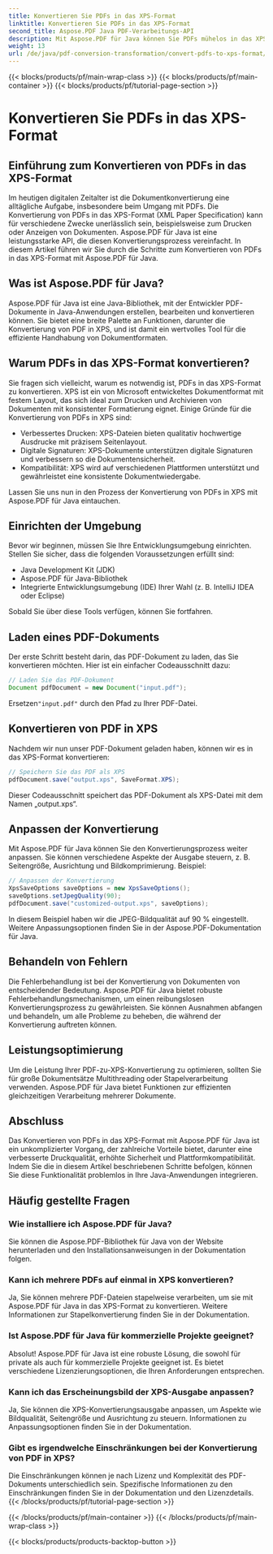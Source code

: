 ```yaml
---
title: Konvertieren Sie PDFs in das XPS-Format
linktitle: Konvertieren Sie PDFs in das XPS-Format
second_title: Aspose.PDF Java PDF-Verarbeitungs-API
description: Mit Aspose.PDF für Java können Sie PDFs mühelos in das XPS-Format konvertieren. Profitieren Sie von verbessertem Drucken, Sicherheit und Kompatibilität.
weight: 13
url: /de/java/pdf-conversion-transformation/convert-pdfs-to-xps-format/
---
```


{{< blocks/products/pf/main-wrap-class >}}
{{< blocks/products/pf/main-container >}}
{{< blocks/products/pf/tutorial-page-section >}}

# Konvertieren Sie PDFs in das XPS-Format


## Einführung zum Konvertieren von PDFs in das XPS-Format

Im heutigen digitalen Zeitalter ist die Dokumentkonvertierung eine alltägliche Aufgabe, insbesondere beim Umgang mit PDFs. Die Konvertierung von PDFs in das XPS-Format (XML Paper Specification) kann für verschiedene Zwecke unerlässlich sein, beispielsweise zum Drucken oder Anzeigen von Dokumenten. Aspose.PDF für Java ist eine leistungsstarke API, die diesen Konvertierungsprozess vereinfacht. In diesem Artikel führen wir Sie durch die Schritte zum Konvertieren von PDFs in das XPS-Format mit Aspose.PDF für Java.

## Was ist Aspose.PDF für Java?

Aspose.PDF für Java ist eine Java-Bibliothek, mit der Entwickler PDF-Dokumente in Java-Anwendungen erstellen, bearbeiten und konvertieren können. Sie bietet eine breite Palette an Funktionen, darunter die Konvertierung von PDF in XPS, und ist damit ein wertvolles Tool für die effiziente Handhabung von Dokumentformaten.

## Warum PDFs in das XPS-Format konvertieren?

Sie fragen sich vielleicht, warum es notwendig ist, PDFs in das XPS-Format zu konvertieren. XPS ist ein von Microsoft entwickeltes Dokumentformat mit festem Layout, das sich ideal zum Drucken und Archivieren von Dokumenten mit konsistenter Formatierung eignet. Einige Gründe für die Konvertierung von PDFs in XPS sind:

- Verbessertes Drucken: XPS-Dateien bieten qualitativ hochwertige Ausdrucke mit präzisem Seitenlayout.
- Digitale Signaturen: XPS-Dokumente unterstützen digitale Signaturen und verbessern so die Dokumentensicherheit.
- Kompatibilität: XPS wird auf verschiedenen Plattformen unterstützt und gewährleistet eine konsistente Dokumentwiedergabe.

Lassen Sie uns nun in den Prozess der Konvertierung von PDFs in XPS mit Aspose.PDF für Java eintauchen.

## Einrichten der Umgebung

Bevor wir beginnen, müssen Sie Ihre Entwicklungsumgebung einrichten. Stellen Sie sicher, dass die folgenden Voraussetzungen erfüllt sind:

- Java Development Kit (JDK)
- Aspose.PDF für Java-Bibliothek
- Integrierte Entwicklungsumgebung (IDE) Ihrer Wahl (z. B. IntelliJ IDEA oder Eclipse)

Sobald Sie über diese Tools verfügen, können Sie fortfahren.

## Laden eines PDF-Dokuments

Der erste Schritt besteht darin, das PDF-Dokument zu laden, das Sie konvertieren möchten. Hier ist ein einfacher Codeausschnitt dazu:

```java
// Laden Sie das PDF-Dokument
Document pdfDocument = new Document("input.pdf");
```

 Ersetzen`"input.pdf"` durch den Pfad zu Ihrer PDF-Datei.

## Konvertieren von PDF in XPS

Nachdem wir nun unser PDF-Dokument geladen haben, können wir es in das XPS-Format konvertieren:

```java
// Speichern Sie das PDF als XPS
pdfDocument.save("output.xps", SaveFormat.XPS);
```

Dieser Codeausschnitt speichert das PDF-Dokument als XPS-Datei mit dem Namen „output.xps“.

## Anpassen der Konvertierung

Mit Aspose.PDF für Java können Sie den Konvertierungsprozess weiter anpassen. Sie können verschiedene Aspekte der Ausgabe steuern, z. B. Seitengröße, Ausrichtung und Bildkomprimierung. Beispiel:

```java
// Anpassen der Konvertierung
XpsSaveOptions saveOptions = new XpsSaveOptions();
saveOptions.setJpegQuality(90);
pdfDocument.save("customized-output.xps", saveOptions);
```

In diesem Beispiel haben wir die JPEG-Bildqualität auf 90 % eingestellt. Weitere Anpassungsoptionen finden Sie in der Aspose.PDF-Dokumentation für Java.

## Behandeln von Fehlern

Die Fehlerbehandlung ist bei der Konvertierung von Dokumenten von entscheidender Bedeutung. Aspose.PDF für Java bietet robuste Fehlerbehandlungsmechanismen, um einen reibungslosen Konvertierungsprozess zu gewährleisten. Sie können Ausnahmen abfangen und behandeln, um alle Probleme zu beheben, die während der Konvertierung auftreten können.

## Leistungsoptimierung

Um die Leistung Ihrer PDF-zu-XPS-Konvertierung zu optimieren, sollten Sie für große Dokumentsätze Multithreading oder Stapelverarbeitung verwenden. Aspose.PDF für Java bietet Funktionen zur effizienten gleichzeitigen Verarbeitung mehrerer Dokumente.

## Abschluss

Das Konvertieren von PDFs in das XPS-Format mit Aspose.PDF für Java ist ein unkomplizierter Vorgang, der zahlreiche Vorteile bietet, darunter eine verbesserte Druckqualität, erhöhte Sicherheit und Plattformkompatibilität. Indem Sie die in diesem Artikel beschriebenen Schritte befolgen, können Sie diese Funktionalität problemlos in Ihre Java-Anwendungen integrieren.

## Häufig gestellte Fragen

### Wie installiere ich Aspose.PDF für Java?

Sie können die Aspose.PDF-Bibliothek für Java von der Website herunterladen und den Installationsanweisungen in der Dokumentation folgen.

### Kann ich mehrere PDFs auf einmal in XPS konvertieren?

Ja, Sie können mehrere PDF-Dateien stapelweise verarbeiten, um sie mit Aspose.PDF für Java in das XPS-Format zu konvertieren. Weitere Informationen zur Stapelkonvertierung finden Sie in der Dokumentation.

### Ist Aspose.PDF für Java für kommerzielle Projekte geeignet?

Absolut! Aspose.PDF für Java ist eine robuste Lösung, die sowohl für private als auch für kommerzielle Projekte geeignet ist. Es bietet verschiedene Lizenzierungsoptionen, die Ihren Anforderungen entsprechen.

### Kann ich das Erscheinungsbild der XPS-Ausgabe anpassen?

Ja, Sie können die XPS-Konvertierungsausgabe anpassen, um Aspekte wie Bildqualität, Seitengröße und Ausrichtung zu steuern. Informationen zu Anpassungsoptionen finden Sie in der Dokumentation.

### Gibt es irgendwelche Einschränkungen bei der Konvertierung von PDF in XPS?

Die Einschränkungen können je nach Lizenz und Komplexität des PDF-Dokuments unterschiedlich sein. Spezifische Informationen zu den Einschränkungen finden Sie in der Dokumentation und den Lizenzdetails.
{{< /blocks/products/pf/tutorial-page-section >}}

{{< /blocks/products/pf/main-container >}}
{{< /blocks/products/pf/main-wrap-class >}}

{{< blocks/products/products-backtop-button >}}
